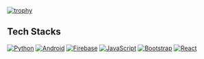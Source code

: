 [![trophy](https://github-profile-trophy.vercel.app/?username=Pats-Chen&theme=gruvbox&rank=SECRET,SSS,SS,S,AAA,AA,A&column=3&margin-w=15&margin-h=15)](https://github.com/ryo-ma/github-profile-trophy)

## Tech Stacks

[![Python](https://img.shields.io/badge/-Python-black?style=flat&logo=Python)]()
[![Android](https://img.shields.io/badge/-Android-black?style=flat&logo=android)]()
[![Firebase](https://img.shields.io/badge/-Firebase-black?style=flat&logo=firebase)]()
[![JavaScript](https://img.shields.io/badge/-JavaScript-black?style=flat&logo=JavaScript)]()
[![Bootstrap](https://img.shields.io/badge/-Bootstrap-black?style=flat&logo=bootstrap)]()
[![React](https://img.shields.io/badge/-React-black?style=flat&logo=react)]()

<!---Personal Notes--->
